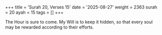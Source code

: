 +++
title = 'Surah 20, Verses 15'
date = '2025-08-27'
weight = 2363
surah = 20
ayah = 15
tags = []
+++

The Hour is sure to come. My Will is to keep it hidden, so that every soul may be rewarded according to their efforts.